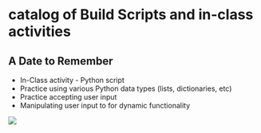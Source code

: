 # catalog of Build Scripts and in-class activities

## A Date to Remember
- In-Class activity - Python script 
- Practice using various Python data types (lists, dictionaries, etc)
- Practice accepting user input
- Manipulating user input to for dynamic functionality

![](images/d2r_screengrab.pbng)
